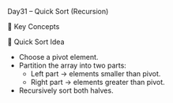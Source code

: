 Day31 – Quick Sort (Recursion)

📝 Key Concepts

 🔹 Quick Sort Idea
- Choose a pivot element.  
- Partition the array into two parts:  
  - Left part → elements smaller than pivot.  
  - Right part → elements greater than pivot.  
- Recursively sort both halves.  
